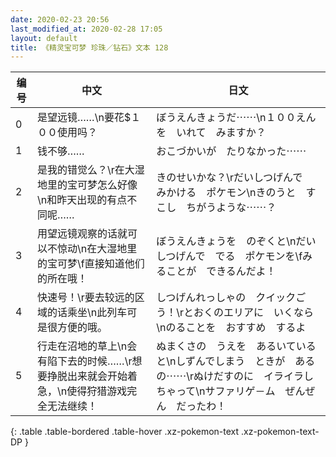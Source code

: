 ```yaml
---
date: 2020-02-23 20:56
last_modified_at: 2020-02-28 17:05
layout: default
title: 《精灵宝可梦 珍珠／钻石》文本 128
---
```

| 编号 | 中文 | 日文 |
| ---- | ---- | ---- |
| 0 | 是望远镜……\n要花$１００使用吗？ | ぼうえんきょうだ⋯⋯\n１００えんを　いれて　みますか？ |
| 1 | 钱不够…… | おこづかいが　たりなかった⋯⋯ |
| 2 | 是我的错觉么？\r在大湿地里的宝可梦怎么好像\n和昨天出现的有点不同呢…… | きのせいかな？\rだいしつげんで　みかける　ポケモン\nきのうと　すこし　ちがうような⋯⋯？ |
| 3 | 用望远镜观察的话就可以不惊动\n在大湿地里的宝可梦\f直接知道他们的所在哦！ | ぼうえんきょうを　のぞくと\nだいしつげんで　でる　ポケモンを\fみることが　できるんだよ！ |
| 4 | 快速号！\r要去较远的区域的话乘坐\n此列车可是很方便的哦。 | しつげんれっしゃの　クイックごう！\rとおくのエリアに　いくなら\nのることを　おすすめ　するよ |
| 5 | 行走在沼地的草上\n会有陷下去的时候……\r想要挣脱出来就会开始着急，\n使得狩猎游戏完全无法继续！ | ぬまくさの　うえを　あるいていると\nしずんでしまう　ときが　あるの⋯⋯\rぬけだすのに　イライラしちゃって\nサファリゲ－ム　ぜんぜん　だったわ！ |
{: .table .table-bordered .table-hover .xz-pokemon-text .xz-pokemon-text-DP }